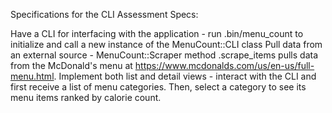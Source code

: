 Specifications for the CLI Assessment
Specs:

 Have a CLI for interfacing with the application - run .bin/menu_count to initialize and call a new instance of the MenuCount::CLI class
 Pull data from an external source - MenuCount::Scraper method .scrape_items pulls data from the McDonald's menu at https://www.mcdonalds.com/us/en-us/full-menu.html.
 Implement both list and detail views - interact with the CLI and first receive a list of menu categories. Then, select a category to see its menu items ranked by calorie count.